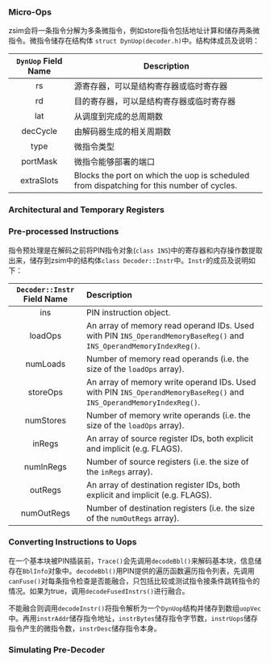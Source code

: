 ### Micro-Ops

zsim会将一条指令分解为多条微指令，例如store指令包括地址计算和储存两条微指令。微指令储存在结构体     `struct DynUop(decoder.h)`中。结构体成员及说明：

| `DynUop` Field Name | Description                                                  |
| :-----------------: | ------------------------------------------------------------ |
|         rs          | 源寄存器，可以是结构寄存器或临时寄存器                       |
|         rd          | 目的寄存器，可以是结构寄存器或临时寄存器                     |
|         lat         | 从调度到完成的总周期数                                       |
|      decCycle       | 由解码器生成的相关周期数                                     |
|        type         | 微指令类型                                                   |
|      portMask       | 微指令能够部署的端口                                         |
|     extraSlots      | Blocks the port on which the uop is scheduled from dispatching for this number of cycles. |

### Architectural and Temporary Registers

### Pre-processed Instructions

指令预处理是在解码之前将PIN指令对象(`class INS`)中的寄存器和内存操作数提取出来，储存到zsim中的结构体`class Decoder::Instr`中。`Instr`的成员及说明如下：

| `Decoder::Instr` Field Name | Description                                                  |
| :-------------------------: | :----------------------------------------------------------- |
|             ins             | PIN instruction object.                                      |
|           loadOps           | An array of memory read operand IDs. Used with PIN `INS_OperandMemoryBaseReg()` and `INS_OperandMemoryIndexReg()`. |
|          numLoads           | Number of memory read operands (i.e. the size of the `loadOps` array). |
|          storeOps           | An array of memory write operand IDs. Used with PIN `INS_OperandMemoryBaseReg()` and `INS_OperandMemoryIndexReg()`. |
|          numStores          | Number of memory write operands (i.e. the size of the `loadOps` array). |
|           inRegs            | An array of source register IDs, both explicit and implicit (e.g. FLAGS). |
|          numInRegs          | Number of source registers (i.e. the size of the `inRegs` array). |
|           outRegs           | An array of destination register IDs, both explicit and implicit (e.g. FLAGS). |
|         numOutRegs          | Number of destination registers (i.e. the size of the `numOutRegs` array). |

### Converting Instructions to Uops

在一个基本块被PIN插装前，`Trace()`会先调用`decodeBbl()`来解码基本块，信息储存在`BblInfo`对象中。`decodeBbl()`用PIN提供的遍历函数遍历指令列表，先调用`canFuse()`对每条指令检查是否能融合，只包括比较或测试指令接条件跳转指令的情况。如果为true，调用`decodeFusedInstrs()`进行融合。

不能融合则调用`decodeInstr()`将指令解析为一个`DynUop`结构并储存到数组`uopVec`中。再用`instrAddr`储存指令地址，`instrBytes`储存指令字节数，`instrUops`储存指令产生的微指令数，`instrDesc`储存指令本身。

### Simulating Pre-Decoder

